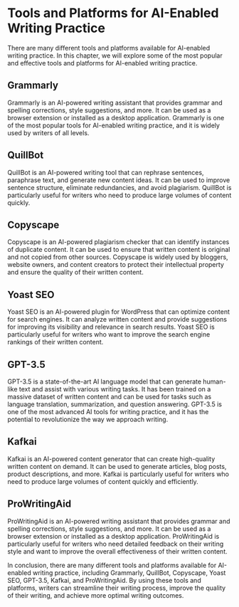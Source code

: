 Tools and Platforms for AI-Enabled Writing Practice
================================================================================================================

There are many different tools and platforms available for AI-enabled writing practice. In this chapter, we will explore some of the most popular and effective tools and platforms for AI-enabled writing practice.

Grammarly
---------

Grammarly is an AI-powered writing assistant that provides grammar and spelling corrections, style suggestions, and more. It can be used as a browser extension or installed as a desktop application. Grammarly is one of the most popular tools for AI-enabled writing practice, and it is widely used by writers of all levels.

QuillBot
--------

QuillBot is an AI-powered writing tool that can rephrase sentences, paraphrase text, and generate new content ideas. It can be used to improve sentence structure, eliminate redundancies, and avoid plagiarism. QuillBot is particularly useful for writers who need to produce large volumes of content quickly.

Copyscape
---------

Copyscape is an AI-powered plagiarism checker that can identify instances of duplicate content. It can be used to ensure that written content is original and not copied from other sources. Copyscape is widely used by bloggers, website owners, and content creators to protect their intellectual property and ensure the quality of their written content.

Yoast SEO
---------

Yoast SEO is an AI-powered plugin for WordPress that can optimize content for search engines. It can analyze written content and provide suggestions for improving its visibility and relevance in search results. Yoast SEO is particularly useful for writers who want to improve the search engine rankings of their written content.

GPT-3.5
-----

GPT-3.5 is a state-of-the-art AI language model that can generate human-like text and assist with various writing tasks. It has been trained on a massive dataset of written content and can be used for tasks such as language translation, summarization, and question answering. GPT-3.5 is one of the most advanced AI tools for writing practice, and it has the potential to revolutionize the way we approach writing.

Kafkai
------

Kafkai is an AI-powered content generator that can create high-quality written content on demand. It can be used to generate articles, blog posts, product descriptions, and more. Kafkai is particularly useful for writers who need to produce large volumes of content quickly and efficiently.

ProWritingAid
-------------

ProWritingAid is an AI-powered writing assistant that provides grammar and spelling corrections, style suggestions, and more. It can be used as a browser extension or installed as a desktop application. ProWritingAid is particularly useful for writers who need detailed feedback on their writing style and want to improve the overall effectiveness of their written content.

In conclusion, there are many different tools and platforms available for AI-enabled writing practice, including Grammarly, QuillBot, Copyscape, Yoast SEO, GPT-3.5, Kafkai, and ProWritingAid. By using these tools and platforms, writers can streamline their writing process, improve the quality of their writing, and achieve more optimal writing outcomes.
